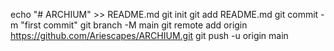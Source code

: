 echo "# ARCHIUM" >> README.md
git init
git add README.md
git commit -m "first commit"
git branch -M main
git remote add origin https://github.com/Ariescapes/ARCHIUM.git
git push -u origin main
